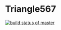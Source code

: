 # Triangle567
[![build status of master](https://travis-ci.org/Pratiq999/Triangle567.svg?branch=master)](https://travis-ci.org/Pratiq999/Triangle567)
